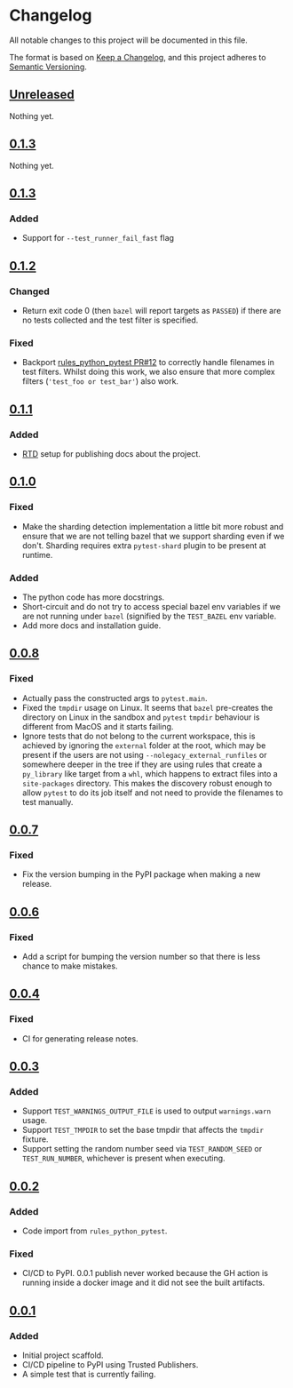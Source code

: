 # Changelog

All notable changes to this project will be documented in this file.

The format is based on [Keep a Changelog](https://keepachangelog.com/en/1.1.0/),
and this project adheres to [Semantic Versioning](https://semver.org/spec/v2.0.0.html).

## [Unreleased]

Nothing yet.

## [0.1.3]

Nothing yet.

## [0.1.3]

### Added

- Support for `--test_runner_fail_fast` flag

## [0.1.2]

### Changed

- Return exit code 0 (then `bazel` will report targets as `PASSED`) if there
  are no tests collected and the test filter is specified.

### Fixed

- Backport [rules_python_pytest PR#12][backport_pr_12] to correctly handle
  filenames in test filters. Whilst doing this work, we also ensure that more
  complex filters (`'test_foo or test_bar'`) also work.

[backport_pr_12]: https://github.com/caseyduquettesc/rules_python_pytest/pull/12/files

## [0.1.1]

### Added

- [RTD](https://pytest-bazel.readthedocs.io/en/latest/) setup for publishing
  docs about the project.

## [0.1.0]

### Fixed

- Make the sharding detection implementation a little bit more robust and
  ensure that we are not telling bazel that we support sharding even if we
  don't. Sharding requires extra `pytest-shard` plugin to be present at
  runtime.

### Added

- The python code has more docstrings.
- Short-circuit and do not try to access special bazel env variables if we are
  not running under `bazel` (signified by the `TEST_BAZEL` env variable.
- Add more docs and installation guide.

## [0.0.8]

### Fixed

- Actually pass the constructed args to `pytest.main`.
- Fixed the `tmpdir` usage on Linux. It seems that `bazel` pre-creates the
  directory on Linux in the sandbox and `pytest` `tmpdir` behaviour is
  different from MacOS and it starts failing.
- Ignore tests that do not belong to the current workspace, this is achieved by
  ignoring the `external` folder at the root, which may be present if the users
  are not using `--nolegacy_external_runfiles` or somewhere deeper in the tree
  if they are using rules that create a `py_library` like target from a `whl`,
  which happens to extract files into a `site-packages` directory. This makes
  the discovery robust enough to allow `pytest` to do its job itself and not
  need to provide the filenames to test manually.

## [0.0.7]

### Fixed

- Fix the version bumping in the PyPI package when making a new release.

## [0.0.6]

### Fixed

- Add a script for bumping the version number so that there is less chance to
  make mistakes.

## [0.0.4]

### Fixed

- CI for generating release notes.

## [0.0.3]

### Added

- Support `TEST_WARNINGS_OUTPUT_FILE` is used to output `warnings.warn` usage.
- Support `TEST_TMPDIR` to set the base tmpdir that affects the `tmpdir` fixture.
- Support setting the random number seed via `TEST_RANDOM_SEED` or
  `TEST_RUN_NUMBER`, whichever is present when executing.

## [0.0.2]

### Added

- Code import from `rules_python_pytest`.

### Fixed

- CI/CD to PyPI. 0.0.1 publish never worked because the GH action is running
  inside a docker image and it did not see the built artifacts.

## [0.0.1]

### Added

- Initial project scaffold.
- CI/CD pipeline to PyPI using Trusted Publishers.
- A simple test that is currently failing.

[unreleased]: https://github.com/aignas/pytest-bazel/compare/0.1.3...HEAD
[0.1.3]: https://github.com/aignas/pytest-bazel/releases/tag/0.1.3
[0.1.3]: https://github.com/aignas/pytest-bazel/releases/tag/0.1.3
[0.1.2]: https://github.com/aignas/pytest-bazel/releases/tag/0.1.2
[0.1.1]: https://github.com/aignas/pytest-bazel/releases/tag/0.1.1
[0.1.0]: https://github.com/aignas/pytest-bazel/releases/tag/0.1.0
[0.0.8]: https://github.com/aignas/pytest-bazel/releases/tag/0.0.8
[0.0.7]: https://github.com/aignas/pytest-bazel/releases/tag/0.0.7
[0.0.6]: https://github.com/aignas/pytest-bazel/releases/tag/0.0.6
[0.0.4]: https://github.com/aignas/pytest-bazel/releases/tag/0.0.4
[0.0.3]: https://github.com/aignas/pytest-bazel/releases/tag/0.0.3
[0.0.2]: https://github.com/aignas/pytest-bazel/releases/tag/0.0.2
[0.0.1]: https://github.com/aignas/pytest-bazel/releases/tag/0.0.1
[0.0.0]: https://github.com/aignas/pytest-bazel/releases/tag/0.0.0
